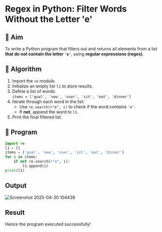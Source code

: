 # Regex in Python: Filter Words Without the Letter 'e'

## 🎯 Aim
To write a Python program that filters out and returns all elements from a list **that do not contain the letter `'e'`**, using **regular expressions (regex)**.

## 🧠 Algorithm
1. Import the `re` module.
2. Initialize an empty list `l1` to store results.
3. Define a list of words:  
   `items = ['goal', 'new', 'user', 'sit', 'eat', 'dinner']`
4. Iterate through each word in the list:
   - Use `re.search(r"e", i)` to check if the word contains `'e'`.
   - If **not**, append the word to `l1`.
5. Print the final filtered list.

## 🧾 Program
```python
import re
l1 = [] 
items = ['goal', 'new', 'user', 'sit', 'eat', 'dinner']
for i in items:
    if not re.search(r"e", i):  
        l1.append(i)  
print(l1)
```
## Output
![Screenshot 2025-04-30 104439](https://github.com/user-attachments/assets/9ecf5d41-cdd1-4ba6-99ee-2025abd01492)


## Result
Hence the program executed successfully!

